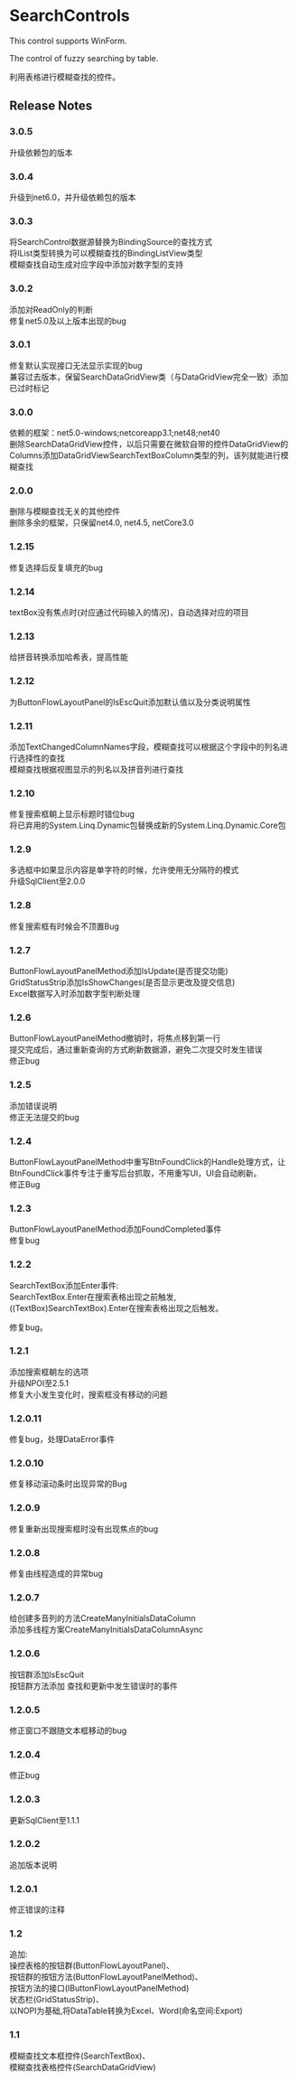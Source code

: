 # SearchControls

This control supports WinForm.

The control of fuzzy searching by table.

利用表格进行模糊查找的控件。

## Release Notes

### 3.0.5

升级依赖包的版本

### 3.0.4

升级到net6.0，并升级依赖包的版本

### 3.0.3

将SearchControl数据源替换为BindingSource的查找方式  
将IList类型转换为可以模糊查找的BindingListView类型  
模糊查找自动生成对应字段中添加对数字型的支持

### 3.0.2  

添加对ReadOnly的判断  
修复net5.0及以上版本出现的bug  

### 3.0.1  

修复默认实现接口无法显示实现的bug  
兼容过去版本，保留SearchDataGridView类（与DataGridView完全一致）添加已过时标记  

### 3.0.0  

依赖的框架：net5.0-windows;netcoreapp3.1;net48;net40  
删除SearchDataGridView控件，以后只需要在微软自带的控件DataGridView的Columns添加DataGridViewSearchTextBoxColumn类型的列，该列就能进行模糊查找  

### 2.0.0  

删除与模糊查找无关的其他控件  
删除多余的框架，只保留net4.0, net4.5, netCore3.0  

### 1.2.15  

修复选择后反复填充的bug  

### 1.2.14  

textBox没有焦点时(对应通过代码输入的情况)，自动选择对应的项目  

### 1.2.13  

给拼音转换添加哈希表，提高性能  

### 1.2.12  

为ButtonFlowLayoutPanel的IsEscQuit添加默认值以及分类说明属性  

### 1.2.11  

添加TextChangedColumnNames字段，模糊查找可以根据这个字段中的列名进行选择性的查找  
模糊查找根据视图显示的列名以及拼音列进行查找  

### 1.2.10  

修复搜索框朝上显示标题时错位bug  
将已弃用的System.Linq.Dynamic包替换成新的System.Linq.Dynamic.Core包  

### 1.2.9  

多选框中如果显示内容是单字符的时候，允许使用无分隔符的模式  
升级SqlClient至2.0.0  

### 1.2.8  

修复搜索框有时候会不顶置Bug  

### 1.2.7  

ButtonFlowLayoutPanelMethod添加IsUpdate(是否提交功能)  
GridStatusStrip添加IsShowChanges(是否显示更改及提交信息)  
Excel数据写入时添加数字型判断处理  

### 1.2.6  

ButtonFlowLayoutPanelMethod撤销时，将焦点移到第一行  
提交完成后，通过重新查询的方式刷新数据源，避免二次提交时发生错误  
修正bug  

### 1.2.5  

添加错误说明  
修正无法提交的bug  

### 1.2.4

ButtonFlowLayoutPanelMethod中重写BtnFoundClick的Handle处理方式，让BtnFoundClick事件专注于重写后台抓取，不用重写UI，UI会自动刷新。  
修正Bug

### 1.2.3

ButtonFlowLayoutPanelMethod添加FoundCompleted事件  
修复bug

### 1.2.2

SearchTextBox添加Enter事件:  
SearchTextBox.Enter在搜索表格出现之前触发,  
((TextBox)SearchTextBox).Enter在搜索表格出现之后触发。  

修复bug。

### 1.2.1  

添加搜索框朝左的选项  
升级NPOI至2.5.1  
修复大小发生变化时，搜索框没有移动的问题

### 1.2.0.11  

修复bug，处理DataError事件

### 1.2.0.10  

修复移动滚动条时出现异常的Bug

### 1.2.0.9  

修复重新出现搜索框时没有出现焦点的bug

### 1.2.0.8  

修复由线程造成的异常bug

### 1.2.0.7  

给创建多音列的方法CreateManyInitialsDataColumn  
添加多线程方案CreateManyInitialsDataColumnAsync

### 1.2.0.6  

按钮群添加IsEscQuit  
按钮群方法添加 查找和更新中发生错误时的事件

### 1.2.0.5  

修正窗口不跟随文本框移动的bug

### 1.2.0.4  

修正bug

### 1.2.0.3  

更新SqlClient至1.1.1

### 1.2.0.2  

追加版本说明

### 1.2.0.1  

修正错误的注释

### 1.2  

追加:  
操控表格的按钮群(ButtonFlowLayoutPanel)、  
按钮群的按钮方法(ButtonFlowLayoutPanelMethod)、  
按钮方法的接口(IButtonFlowLayoutPanelMethod)  
状态栏(GridStatusStrip)、  
以NOPI为基础,将DataTable转换为Excel、Word(命名空间:Export)

### 1.1  

模糊查找文本框控件(SearchTextBox)、  
模糊查找表格控件(SearchDataGridView)
